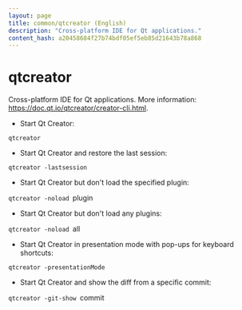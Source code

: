 ```yaml
---
layout: page
title: common/qtcreator (English)
description: "Cross-platform IDE for Qt applications."
content_hash: a20458684f27b74bdf05ef5eb85d21643b78a868
---
```

# qtcreator

Cross-platform IDE for Qt applications.
More information: <https://doc.qt.io/qtcreator/creator-cli.html>.

- Start Qt Creator:

`qtcreator`

- Start Qt Creator and restore the last session:

`qtcreator -lastsession`

- Start Qt Creator but don't load the specified plugin:

`qtcreator -noload `<span class="tldr-var badge badge-pill bg-dark-lm bg-white-dm text-white-lm text-dark-dm font-weight-bold">plugin</span>

- Start Qt Creator but don't load any plugins:

`qtcreator -noload `<span class="tldr-var badge badge-pill bg-dark-lm bg-white-dm text-white-lm text-dark-dm font-weight-bold">all</span>

- Start Qt Creator in presentation mode with pop-ups for keyboard shortcuts:

`qtcreator -presentationMode`

- Start Qt Creator and show the diff from a specific commit:

`qtcreator -git-show `<span class="tldr-var badge badge-pill bg-dark-lm bg-white-dm text-white-lm text-dark-dm font-weight-bold">commit</span>
